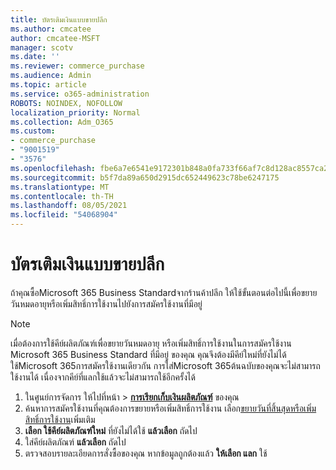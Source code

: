 ```yaml
---
title: บัตรเติมเงินแบบขายปลีก
ms.author: cmcatee
author: cmcatee-MSFT
manager: scotv
ms.date: ''
ms.reviewer: commerce_purchase
ms.audience: Admin
ms.topic: article
ms.service: o365-administration
ROBOTS: NOINDEX, NOFOLLOW
localization_priority: Normal
ms.collection: Adm_O365
ms.custom:
- commerce_purchase
- "9001519"
- "3576"
ms.openlocfilehash: fbe6a7e6541e9172301b848a0fa733f66af7c8d128ac8557ca2cd62cad1d06ad
ms.sourcegitcommit: b5f7da89a650d2915dc652449623c78be6247175
ms.translationtype: MT
ms.contentlocale: th-TH
ms.lasthandoff: 08/05/2021
ms.locfileid: "54068904"
---
```

# <a name="retail-prepaid-card"></a>บัตรเติมเงินแบบขายปลีก

ถ้าคุณซื้อMicrosoft 365 Business Standardจากร้านค้าปลีก ให้ใช้ขั้นตอนต่อไปนี้เพื่อขยายวันหมดอายุหรือเพิ่มสิทธิ์การใช้งานไปยังการสมัครใช้งานที่มีอยู่

> [!NOTE]
> เมื่อต้องการใช้คีย์ผลิตภัณฑ์เพื่อขยายวันหมดอายุ หรือเพิ่มสิทธิ์การใช้งานในการสมัครใช้งาน Microsoft 365 Business Standard ที่มีอยู่ ของคุณ คุณจึงต้องมีคีย์ใหม่ที่ยังไม่ได้ใช้Microsoft 365การสมัครใช้งานเดียวกัน การใส่Microsoft 365ต้นฉบับของคุณจะไม่สามารถใช้งานได้ เนื่องจากคีย์ที่แลกใช้แล้วจะไม่สามารถใช้อีกครั้งได้

1. ในศูนย์การจัดการ ให้ไปที่หน้า  >  **[การเรียกเก็บเงินผลิตภัณฑ์](https://go.microsoft.com/fwlink/p/?linkid=842054)** ของคุณ
2. ค้นหาการสมัครใช้งานที่คุณต้องการขยายหรือเพิ่มสิทธิ์การใช้งาน เลือก[ขยายวันที่สิ้นสุด](https://go.microsoft.com/fwlink/p/?linkid=842054)[หรือเพิ่มสิทธิ์การใช้งาน](https://go.microsoft.com/fwlink/p/?linkid=842054)เพิ่มเติม
3. **เลือก ใช้คีย์ผลิตภัณฑ์ใหม่** ที่ยังไม่ได้ใช้ **แล้วเลือก** ถัดไป
4. ใส่คีย์ผลิตภัณฑ์ **แล้วเลือก** ถัดไป
5. ตรวจสอบรายละเอียดการสั่งซื้อของคุณ หากข้อมูลถูกต้องแล้ว **ให้เลือก แลก** ใช้